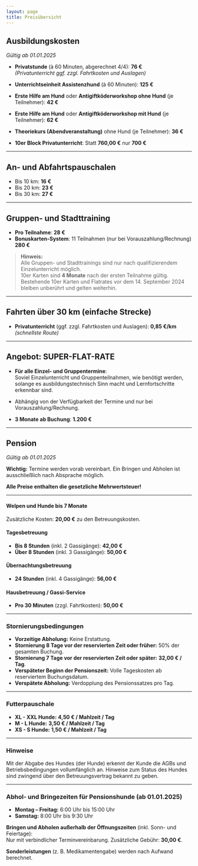 ```yaml
---
layout: page
title: Preisübersicht
---
```


## Ausbildungskosten

_Gültig ab 01.01.2025_

- **Privatstunde** (à 60 Minuten, abgerechnet 4/4): **76 €**  
  *(Privatunterricht ggf. zzgl. Fahrtkosten und Auslagen)*

- **Unterrichtseinheit Assistenzhund** (à 60 Minuten): **125 €**

- **Erste Hilfe am Hund** oder **Antigiftköderworkshop ohne Hund** (je Teilnehmer): **42 €**

- **Erste Hilfe am Hund** oder **Antigiftköderworkshop mit Hund** (je Teilnehmer): **62 €**

- **Theoriekurs (Abendveranstaltung)** ohne Hund (je Teilnehmer): **36 €**

- **10er Block Privatunterricht**: Statt **760,00 €** nur **700 €**

---

## An- und Abfahrtspauschalen

- Bis 10 km: **16 €**
- Bis 20 km: **23 €**
- Bis 30 km: **27 €**

---

## Gruppen- und Stadttraining

- **Pro Teilnahme**: **28 €**
- **Bonuskarten-System**: 11 Teilnahmen (nur bei Vorauszahlung/Rechnung) **280 €**

> **Hinweis:**  
> Alle Gruppen- und Stadttrainings sind nur nach qualifizierendem Einzelunterricht möglich.  
> 10er Karten sind **4 Monate** nach der ersten Teilnahme gültig.  
> Bestehende 10er Karten und Flatrates vor dem 14. September 2024 bleiben unberührt und gelten weiterhin.

---

## Fahrten über 30 km (einfache Strecke)

- **Privatunterricht** (ggf. zzgl. Fahrtkosten und Auslagen): **0,85 €/km** *(schnellste Route)*

---

## Angebot: SUPER-FLAT-RATE

- **Für alle Einzel- und Gruppentermine**:  
  Soviel Einzelunterricht und Gruppenteilnahmen, wie benötigt werden, solange es ausbildungstechnisch Sinn macht und Lernfortschritte erkennbar sind.

- Abhängig von der Verfügbarkeit der Termine und nur bei Vorauszahlung/Rechnung.

- **3 Monate ab Buchung**: **1.200 €**

---

## Pension

_Gültig ab 01.01.2025_

**Wichtig:** Termine werden vorab vereinbart. Ein Bringen und Abholen ist ausschließlich nach Absprache möglich.

**Alle Preise enthalten die gesetzliche Mehrwertsteuer!**

---

#### Welpen und Hunde bis 7 Monate
Zusätzliche Kosten: **20,00 €** zu den Betreuungskosten.

#### Tagesbetreuung
- **Bis 8 Stunden** (inkl. 2 Gassigänge): **42,00 €**
- **Über 8 Stunden** (inkl. 3 Gassigänge): **50,00 €**

#### Übernachtungsbetreuung
- **24 Stunden** (inkl. 4 Gassigänge): **56,00 €**

#### Hausbetreuung / Gassi-Service
- **Pro 30 Minuten** (zzgl. Fahrtkosten): **50,00 €**

---

### Stornierungsbedingungen
- **Vorzeitige Abholung:** Keine Erstattung.
- **Stornierung 8 Tage vor der reservierten Zeit oder früher:** 50% der gesamten Buchung.
- **Stornierung 7 Tage vor der reservierten Zeit oder später:** **32,00 € / Tag**.
- **Verspäteter Beginn der Pensionszeit:** Volle Tageskosten ab reserviertem Buchungsdatum.
- **Verspätete Abholung:** Verdopplung des Pensionssatzes pro Tag.

---

### Futterpauschale
- **XL - XXL Hunde:** **4,50 € / Mahlzeit / Tag**
- **M - L Hunde:** **3,50 € / Mahlzeit / Tag**
- **XS - S Hunde:** **1,50 € / Mahlzeit / Tag**

---

### Hinweise
Mit der Abgabe des Hundes (der Hunde) erkennt der Kunde die AGBs und Betriebsbedingungen vollumfänglich an. Hinweise zum Status des Hundes sind zwingend über den Betreuungsvertrag bekannt zu geben.

---

### Abhol- und Bringezeiten für Pensionshunde (ab 01.01.2025)
- **Montag – Freitag:** 6:00 Uhr bis 15:00 Uhr
- **Samstag:** 8:00 Uhr bis 9:30 Uhr

**Bringen und Abholen außerhalb der Öffnungszeiten** (inkl. Sonn- und Feiertage):  
Nur mit verbindlicher Terminvereinbarung. Zusätzliche Gebühr: **30,00 €**.

**Sonderleistungen** (z. B. Medikamentengabe) werden nach Aufwand berechnet.